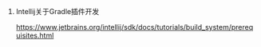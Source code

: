 1. Intellij关于Gradle插件开发

	https://www.jetbrains.org/intellij/sdk/docs/tutorials/build_system/prerequisites.html